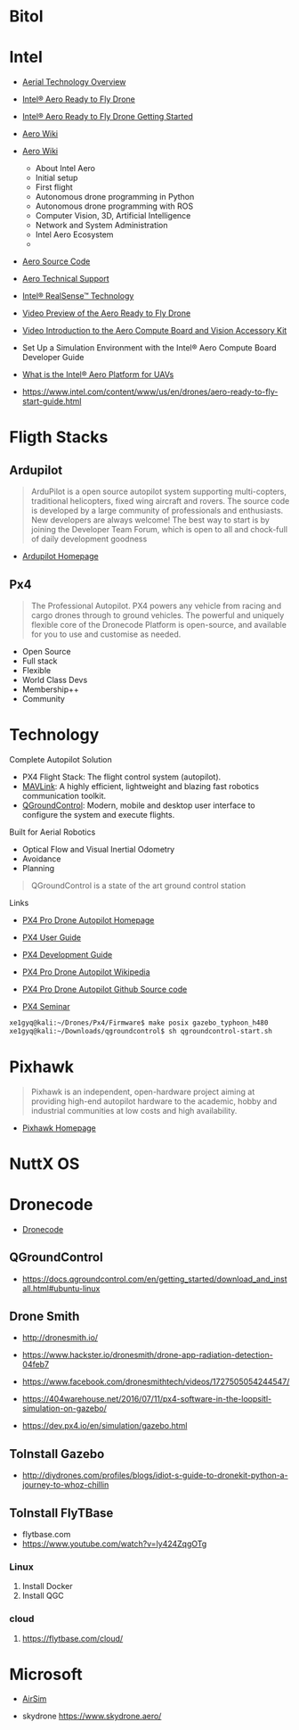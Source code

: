 # Bitol

# Intel

- [Aerial Technology Overview](https://www.intel.com/content/www/us/en/technology-innovation/aerial-technology-overview.html)

- [Intel® Aero Ready to Fly Drone](https://click.intel.com/intel-aero-ready-to-fly-drone.html)
- [Intel® Aero Ready to Fly Drone Getting Started](https://www.intel.com/content/dam/support/us/en/documents/boardsandkits/aero/intel-aero-rtf-drone-getting-started.pdf)
- [Aero Wiki](https://GitHub.com/intel-aero)
- [Aero Wiki](https://github.com/intel-aero/meta-intel-aero/wiki)
  - About Intel Aero
  - Initial setup
  - First flight
  - Autonomous drone programming in Python
  - Autonomous drone programming with ROS
  - Computer Vision, 3D, Artificial Intelligence
  - Network and System Administration
  - Intel Aero Ecosystem
  - 
- [Aero Source Code](https://github.com/intel-aero/meta-intel-aero)
- [Aero Technical Support](https://communities.intel.com/community/tech/intel-aero)
- [Intel® RealSense™ Technology](https://software.intel.com/en-us/forums/realsense)
- [Video Preview of the Aero Ready to Fly Drone](https://software.intel.com/en-us/videos/preview-of-the-intel-aero-ready-to-fly-drone)
- [Video Introduction to the Aero Compute Board and Vision Accessory Kit](https://software.intel.com/en-us/videos/introduction-to-the-intel-aero-compute-board-and-vision-accessory-kit-for-uavs)
- Set Up a Simulation Environment with the Intel® Aero Compute Board Developer Guide
- [What is the Intel® Aero Platform for UAVs](https://software.intel.com/en-us/articles/what-is-the-intel-aero-platform-for-uavs)
- https://www.intel.com/content/www/us/en/drones/aero-ready-to-fly-start-guide.html

# Fligth Stacks

## Ardupilot

> ArduPilot is a open source autopilot system supporting multi-copters, traditional helicopters, fixed wing aircraft and rovers. The source code is developed by a large community of professionals and enthusiasts. New developers are always welcome! The best way to start is by joining the Developer Team Forum, which is open to all and chock-full of daily development goodness

- [Ardupilot Homepage](http://ardupilot.org/)

## Px4

> The Professional Autopilot. PX4 powers any vehicle from racing and cargo drones through to ground vehicles. The powerful and uniquely flexible core of the Dronecode Platform is open-source, and available for you to use and customise as needed.

- Open Source
- Full stack
- Flexible
- World Class Devs
- Membership++
- Community

# Technology

Complete Autopilot Solution

- PX4 Flight Stack: The flight control system (autopilot).
- [MAVLink](https://mavlink.io/en/): A highly efficient, lightweight and blazing fast robotics communication toolkit.
- [QGroundControl](http://qgroundcontrol.com/): Modern, mobile and desktop user interface to configure the system and execute flights.

Built for Aerial Robotics

- Optical Flow and Visual Inertial Odometry
- Avoidance
- Planning


> QGroundControl is a state of the art ground control station

Links

- [PX4 Pro Drone Autopilot Homepage](http://px4.io/) 
- [PX4 User Guide](https://docs.px4.io/en/)
- [PX4 Development Guide](https://dev.px4.io/en/)
- [PX4 Pro Drone Autopilot Wikipedia](https://en.wikipedia.org/wiki/PX4_autopilot)
- [PX4 Pro Drone Autopilot Github Source code](https://github.com/px4)

- [PX4 Seminar](https://www.slideshare.net/narnars0/02-px4-seminaroam)

```sh
xe1gyq@kali:~/Drones/Px4/Firmware$ make posix gazebo_typhoon_h480
xe1gyq@kali:~/Downloads/qgroundcontrol$ sh qgroundcontrol-start.sh
```

# Pixhawk

> Pixhawk is an independent, open-hardware project aiming at providing high-end autopilot hardware to the academic, hobby and industrial communities at low costs and high availability.

- [Pixhawk Homepage](https://pixhawk.org/start) 

# NuttX OS

# Dronecode

- [Dronecode](https://www.dronecode.org/)

## QGroundControl

- https://docs.qgroundcontrol.com/en/getting_started/download_and_install.html#ubuntu-linux

## Drone Smith

- http://dronesmith.io/
- https://www.hackster.io/dronesmith/drone-app-radiation-detection-04feb7
- https://www.facebook.com/dronesmithtech/videos/1727505054244547/


- https://404warehouse.net/2016/07/11/px4-software-in-the-loopsitl-simulation-on-gazebo/
- https://dev.px4.io/en/simulation/gazebo.html

## ToInstall Gazebo

- http://diydrones.com/profiles/blogs/idiot-s-guide-to-dronekit-python-a-journey-to-whoz-chillin

## ToInstall FlyTBase

- flytbase.com
- https://www.youtube.com/watch?v=ly424ZqgOTg

### Linux

1. Install Docker
2. Install QGC

### cloud

1. https://flytbase.com/cloud/

# Microsoft

- [AirSim](https://github.com/Microsoft/AirSim/blob/master/docs/build_linux.md)

- skydrone https://www.skydrone.aero/